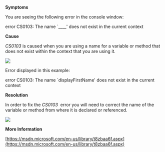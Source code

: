 
        

**Symptoms** 

You are seeing the following error in the console window:

error CS0103: The name `____' does not exist in the current context

**Cause** 

*CS0103* is caused when you are using a name for a variable or method that does not exist within the context that you are using it.

![](/hc/en-us/article_attachments/201998653/CS0103_a.png)

Error displayed in this example:

error CS0103: The name `displayFirstName' does not exist in the current   
context

**Resolution** 

In order to fix the *CS0103*  error you will need to correct the name of the variable or method from where it is declared or referenced.

![](/hc/en-us/article_attachments/201998663/CS0103_b.png)

**More Information** 

[https://msdn.microsoft.com/en-us/library/t8zbaa6f.aspx](https://msdn.microsoft.com/en-us/library/t8zbaa6f.aspx)

      